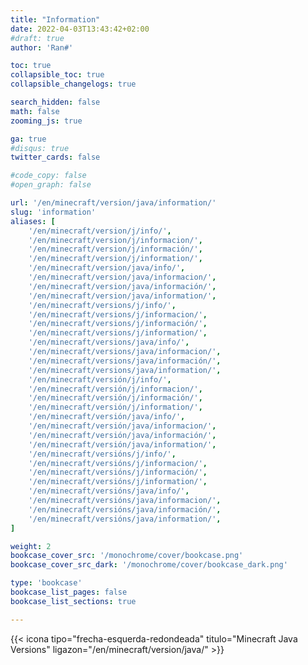 ```yaml
---
title: "Information"
date: 2022-04-03T13:43:42+02:00
#draft: true
author: 'Ran#'

toc: true
collapsible_toc: true
collapsible_changelogs: true

search_hidden: false
math: false
zooming_js: true

ga: true
#disqus: true
twitter_cards: false

#code_copy: false
#open_graph: false

url: '/en/minecraft/version/java/information/'
slug: 'information'
aliases: [
    '/en/minecraft/version/j/info/',
    '/en/minecraft/version/j/informacion/',
    '/en/minecraft/version/j/información/',
    '/en/minecraft/version/j/information/',
    '/en/minecraft/version/java/info/',
    '/en/minecraft/version/java/informacion/',
    '/en/minecraft/version/java/información/',
    '/en/minecraft/version/java/information/',
    '/en/minecraft/versions/j/info/',
    '/en/minecraft/versions/j/informacion/',
    '/en/minecraft/versions/j/información/',
    '/en/minecraft/versions/j/information/',
    '/en/minecraft/versions/java/info/',
    '/en/minecraft/versions/java/informacion/',
    '/en/minecraft/versions/java/información/',
    '/en/minecraft/versions/java/information/',
    '/en/minecraft/versión/j/info/',
    '/en/minecraft/versión/j/informacion/',
    '/en/minecraft/versión/j/información/',
    '/en/minecraft/versión/j/information/',
    '/en/minecraft/versión/java/info/',
    '/en/minecraft/versión/java/informacion/',
    '/en/minecraft/versión/java/información/',
    '/en/minecraft/versión/java/information/',
    '/en/minecraft/versións/j/info/',
    '/en/minecraft/versións/j/informacion/',
    '/en/minecraft/versións/j/información/',
    '/en/minecraft/versións/j/information/',
    '/en/minecraft/versións/java/info/',
    '/en/minecraft/versións/java/informacion/',
    '/en/minecraft/versións/java/información/',
    '/en/minecraft/versións/java/information/',
]

weight: 2
bookcase_cover_src: '/monochrome/cover/bookcase.png'
bookcase_cover_src_dark: '/monochrome/cover/bookcase_dark.png'

type: 'bookcase'
bookcase_list_pages: false
bookcase_list_sections: true

---
```


{{< icona tipo="frecha-esquerda-redondeada" titulo="Minecraft Java Versions" ligazon="/en/minecraft/version/java/" >}}
